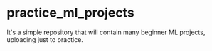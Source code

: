 # practice_ml_projects
It's a simple repository that will contain many beginner ML projects, uploading just to practice.
